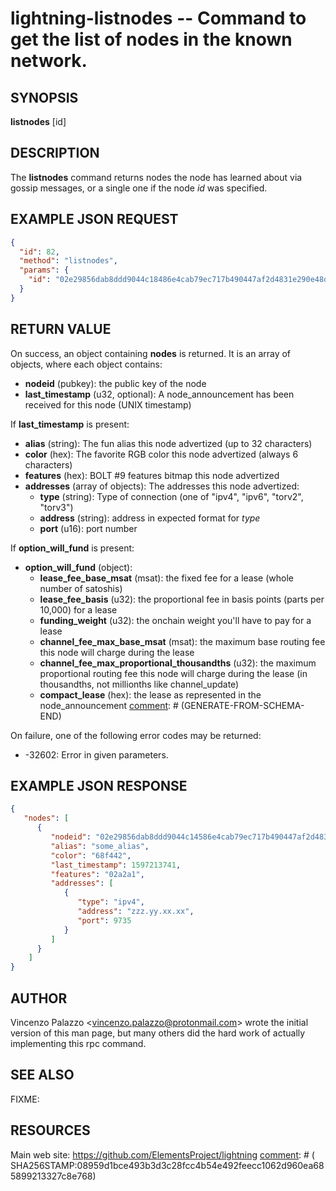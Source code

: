 lightning-listnodes -- Command to get the list of nodes in the known network.
============================================================

SYNOPSIS
--------

**listnodes** \[id\]

DESCRIPTION
-----------

The **listnodes** command returns nodes the node has learned about via gossip messages, or a single one if the node *id* was specified.

EXAMPLE JSON REQUEST
------------
```json
{
  "id": 82,
  "method": "listnodes",
  "params": {
    "id": "02e29856dab8ddd9044c18486e4cab79ec717b490447af2d4831e290e48d57638a"
  }
}
```

RETURN VALUE
------------

[comment]: # (GENERATE-FROM-SCHEMA-START)
On success, an object containing **nodes** is returned.  It is an array of objects, where each object contains:
- **nodeid** (pubkey): the public key of the node
- **last_timestamp** (u32, optional): A node_announcement has been received for this node (UNIX timestamp)

If **last_timestamp** is present:
  - **alias** (string): The fun alias this node advertized (up to 32 characters)
  - **color** (hex): The favorite RGB color this node advertized (always 6 characters)
  - **features** (hex): BOLT #9 features bitmap this node advertized
  - **addresses** (array of objects): The addresses this node advertized:
    - **type** (string): Type of connection (one of "ipv4", "ipv6", "torv2", "torv3")
    - **address** (string): address in expected format for *type*
    - **port** (u16): port number

If **option_will_fund** is present:
  - **option_will_fund** (object):
    - **lease_fee_base_msat** (msat): the fixed fee for a lease (whole number of satoshis)
    - **lease_fee_basis** (u32): the proportional fee in basis points (parts per 10,000) for a lease
    - **funding_weight** (u32): the onchain weight you'll have to pay for a lease
    - **channel_fee_max_base_msat** (msat): the maximum base routing fee this node will charge during the lease
    - **channel_fee_max_proportional_thousandths** (u32): the maximum proportional routing fee this node will charge during the lease (in thousandths, not millionths like channel_update)
    - **compact_lease** (hex): the lease as represented in the node_announcement
[comment]: # (GENERATE-FROM-SCHEMA-END)
  
On failure, one of the following error codes may be returned:
 
- -32602: Error in given parameters.

EXAMPLE JSON RESPONSE
-----
```json
{
   "nodes": [
      {
         "nodeid": "02e29856dab8ddd9044c14586e4cab79ec717b490447af2d4831e290e48d58638a",
         "alias": "some_alias",
         "color": "68f442",
         "last_timestamp": 1597213741,
         "features": "02a2a1",
         "addresses": [
            {
               "type": "ipv4",
               "address": "zzz.yy.xx.xx",
               "port": 9735
            }
         ]
      }
    ]
}
```


AUTHOR
------

Vincenzo Palazzo <<vincenzo.palazzo@protonmail.com>> wrote the initial version of this man page, but many others did the hard work of actually implementing this rpc command.

SEE ALSO
--------

FIXME: 

RESOURCES
---------

Main web site: <https://github.com/ElementsProject/lightning>
[comment]: # ( SHA256STAMP:08959d1bce493b3d3c28fcc4b54e492feecc1062d960ea685899213327c8e768)
